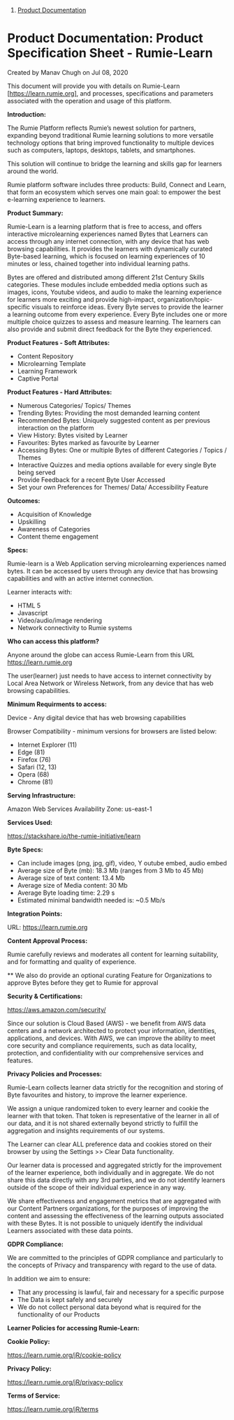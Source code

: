
1.  [Product Documentation](index.html)

Product Documentation: Product Specification Sheet - Rumie-Learn
=================================================================

Created by Manav Chugh on Jul 08, 2020

This document will provide you with details on Rumie-Learn [https://learn.rumie.org], and processes, specifications and parameters associated with the operation and usage of this platform. 

**Introduction:** 

The Rumie Platform reflects Rumie’s newest solution for partners, expanding beyond traditional Rumie learning solutions to more versatile technology options that bring improved functionality to multiple devices such as computers, laptops, desktops, tablets, and smartphones.

This solution will continue to bridge the learning and skills gap for learners around the world. 

Rumie platform software includes three products: Build, Connect and Learn, that form an ecosystem which serves one main goal: to empower the best e-learning experience to learners.

**Product Summary:**

Rumie-Learn is a learning platform that is free to access, and offers interactive microlearning experiences named Bytes that Learners can access through any internet connection, with any device that has web browsing capabilities. It provides the learners with dynamically curated Byte-based learning, which is focused on learning experiences of 10 minutes or less, chained together into individual learning paths.

Bytes are offered and distributed among different 21st Century Skills categories. These modules include embedded media options such as images, icons, Youtube videos, and audio to make the learning experience for learners more exciting and provide high-impact, organization/topic-specific visuals to reinforce ideas. Every Byte serves to provide the learner a learning outcome from every experience. Every Byte includes one or more multiple choice quizzes to assess and measure learning. The learners can also provide and submit direct feedback for the Byte they experienced.

**Product Features - Soft Attributes:**

  * Content Repository
  * Microlearning Template
  * Learning Framework
  * Captive Portal
  
**Product Features -  Hard Attributes:**

  * Numerous Categories/ Topics/ Themes
  * Trending Bytes: Providing the most demanded learning content
  * Recommended Bytes: Uniquely suggested content as per previous interaction on the platform 
  * View History: Bytes visited by Learner
  * Favourites: Bytes marked as favourite by Learner
  * Accessing Bytes: One or multiple Bytes of different Categories / Topics / Themes
  * Interactive Quizzes and media options available for every single Byte being served
  * Provide Feedback for a recent Byte User Accessed
  * Set your own Preferences for Themes/ Data/ Accessibility Feature

**Outcomes:**

 * Acquisition of Knowledge
 * Upskilling
 * Awareness of Categories
 * Content theme engagement

**Specs:**

Rumie-learn is a Web Application serving microlearning experiences named bytes. It can be accessed by users through any device that has browsing capabilities and with an active internet connection. 

Learner interacts with:

 * HTML 5
 * Javascript
 * Video/audio/image rendering
 * Network connectivity to Rumie systems

**Who can access this platform?**

Anyone around the globe can access Rumie-Learn from this URL https://learn.rumie.org

The user(learner) just needs to have access to internet connectivity by Local Area Network or Wireless Network, from any device that has web browsing capabilities.

**Minimum Requirments to access:**

Device - Any digital device that has web browsing capabilities

Browser Compatibility - minimum versions for browsers are listed below:

 * Internet Explorer (11)
 * Edge (81)
 * Firefox (76)
 * Safari (12, 13)
 * Opera (68)
 * Chrome (81)

**Serving Infrastructure:**

Amazon Web Services Availability Zone: 
us-east-1

**Services Used:**

https://stackshare.io/the-rumie-initiative/learn

**Byte Specs:**

 * Can include images (png, jpg, gif), video, Y outube embed, audio embed
 * Average size of Byte (mb): 18.3 Mb (ranges from 3 Mb to 45 Mb)
 * Average size of text content: 13.4 Mb
 * Average size of Media content: 30 Mb
 * Average Byte loading time: 2.29 s
 * Estimated minimal bandwidth needed is: ~0.5 Mb/s

**Integration Points:**

URL: https://learn.rumie.org

**Content Approval Process:**

Rumie carefully reviews and moderates all content for learning suitability, and for formatting and quality of experience.

** We also do provide an optional curating Feature for Organizations to approve Bytes before they get to Rumie for approval

**Security & Certifications:**

https://aws.amazon.com/security/

Since our solution is Cloud Based (AWS) - we benefit from AWS data centers and a network architected to protect your information, identities, applications, and devices. With AWS, we can improve the ability to meet core security and compliance requirements, such as data locality, protection, and confidentiality with our comprehensive services and features.

**Privacy Policies and Processes:**

Rumie-Learn collects learner data strictly for the recognition and storing of Byte favourites and history, to improve the learner experience.

We assign a unique randomized token to every learner and cookie the learner with that token. That token is representative of the learner in all of our data, and it is not shared externally beyond strictly to fulfill the aggregation and insights requirements of our systems.

The Learner can clear ALL preference data and cookies stored on their browser by using the Settings >> Clear Data functionality.

Our learner data is processed and aggregated strictly for the improvement of the learner experience, both individually and in aggregate. We do not share this data directly with any 3rd parties, and we do not identify learners outside of the scope of their individual experience in any way.

We share effectiveness and engagement metrics that are aggregated with our Content Partners organizations, for the purposes of improving the content and assessing the effectiveness of the learning outputs associated with these Bytes. It is not possible to uniquely identify the individual Learners associated with these data points. 

**GDPR Compliance:**

We are committed to the principles of GDPR compliance and particularly to the concepts of Privacy and transparency with regard to the use of data. 

In addition we aim to ensure:

 * That any processing is lawful, fair and necessary for a specific purpose
 * The Data is kept safely and securely
 * We do not collect personal data beyond what is required for the functionality of our Products


**Learner Policies for accessing Rumie-Learn:**

**Cookie Policy:**

https://learn.rumie.org/jR/cookie-policy

**Privacy Policy:**

https://learn.rumie.org/jR/privacy-policy

**Terms of Service:**

https://learn.rumie.org/jR/terms

